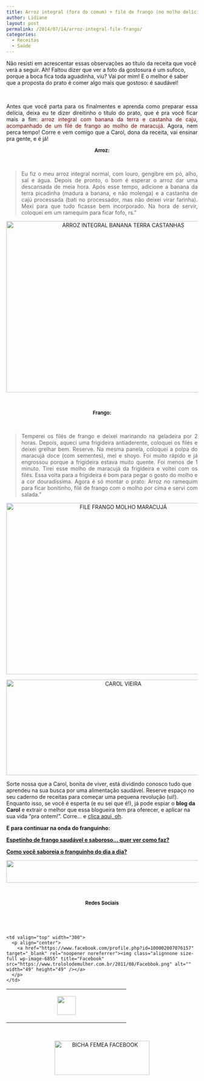 ```yaml
---
title: Arroz integral (fora do comum) + filé de frango (no molho delícia!).
author: Lidiane
layout: post
permalink: /2014/07/14/arroz-integral-file-frango/
categories:
  - Receitas
  - Saúde
---
```

Não resisti em acrescentar essas observações ao título da receita que você verá a seguir. Ah! Faltou dizer que ver a foto da gostosura é um sufoco, porque a boca fica toda aguadinha, viu? Vai por mim! E o melhor é saber que a proposta do prato é comer algo mais que gostoso: é saudável!

&nbsp;

<p align="justify">
  Antes que você parta para os finalmentes e aprenda como preparar essa delícia, deixa eu te dizer direitinho o título do prato, que é pra você ficar mais a fim: <span style="color: #800000;">arroz integral com banana da terra e castanha de caju, acompanhado de um filé de frango ao molho de maracujá.</span> Agora, nem perca tempo! Corre e vem comigo que a Carol, dona da receita, vai ensinar pra gente, e é já!
</p>

<!--more-->

<p align="center">
  <strong><span style="font-size: small;">Arroz:</span></strong>
</p>

&nbsp;

> <p align="justify">
>   Eu fiz o meu arroz integral normal, com louro, gengibre em pó, alho, sal e água. Depois de pronto, o bom é esperar o arroz dar uma descansada de meia hora. Após esse tempo, adicione a banana da terra picadinha (madura a banana, e não molenga) e a castanha de cajú processada (bati no processador, mas não deixei virar farinha). Mexi para que tudo ficasse bem incorporado. Na hora de servir, coloquei em um ramequim para ficar fofo, rs.”
> </p>

<p style="text-align: center;" align="justify">
  <a href="https://www.trololodemulher.com.br/2014/07/ARROZ-INTEGRAL-BANANA-TERRA-CASTANHAS.jpg"><img class="alignnone size-full wp-image-10203" src="https://www.trololodemulher.com.br/2014/07/ARROZ-INTEGRAL-BANANA-TERRA-CASTANHAS.jpg" alt="ARROZ INTEGRAL BANANA TERRA CASTANHAS" width="600" height="450" /></a>
</p>

&nbsp;

<p align="center">
  <strong><span style="font-size: small;">Frango:</span></strong>
</p>

&nbsp;

> <p align="justify">
>   Temperei os filés de frango e deixei marinando na geladeira por 2 horas. Depois, aqueci uma frigideira antiaderente, coloquei os filés e deixei grelhar bem. Reserve. Na mesma panela, coloquei a polpa do maracujá doce (com sementes), mel e shoyo. Foi muito rápido e já engrossou porque a frigideira estava muito quente. Foi menos de 1 minuto. Tirei esse molho de maracujá da frigideira e voltei com os filés. Essa volta para a frigideira é bom para pegar o gosto do molho e a cor douradíssima. Agora é só montar o prato: Arroz no ramequim para ficar bonitinho, filé de frango com o molho por cima e servi com salada.”
> </p>

<p align="center">
  <a href="https://www.trololodemulher.com.br/2014/07/FILE-FRANGO-MOLHO-MARACUJÁ.jpg"><img class="alignnone size-full wp-image-10205" src="https://www.trololodemulher.com.br/2014/07/FILE-FRANGO-MOLHO-MARACUJÁ.jpg" alt="FILE FRANGO MOLHO MARACUJÁ" width="600" height="450" /></a>
</p>

<p align="center">
  <a href="https://www.trololodemulher.com.br/2014/07/CAROL-VIEIRA.png"><img class="alignnone size-full wp-image-10204" src="https://www.trololodemulher.com.br/2014/07/CAROL-VIEIRA.png" alt="CAROL VIEIRA" width="600" height="251" /></a>
</p>

Sorte nossa que a Carol, bonita de viver, está dividindo conosco tudo que aprendeu na sua busca por uma alimentação saudável. Reserve espaço no seu caderno de receitas para começar uma pequena revolução (ui!). Enquanto isso, se você é esperta (e eu sei que é!), já pode espiar o **blog da Carol** e extrair o melhor que essa blogueira tem pra oferecer, e aplicar na sua vida “pra ontem!”. Corre… e <a href="http://mundocarolvieira.blogspot.com.br/" target="_blank" rel="noopener noreferrer">clica aqui, oh</a>.

<p align="justify">
  <strong>E para continuar na onda do franguinho:</strong>
</p>

<p align="justify">
  <a href="http://www.trololodemulher.com.br/2012/10/03/receita-frango-saudavel/" target="_blank" rel="noopener noreferrer"><strong>Espetinho de frango saudável e saboroso… quer ver como faz?</strong></a>
</p>

<p align="justify">
  <a href="http://www.trololodemulher.com.br/2012/09/19/receita-frango/" target="_blank" rel="noopener noreferrer"><strong>Como você saboreia o franguinho do dia a dia?</strong></a>
</p>

<p align="center">
  <a href="http://feedburner.google.com/fb/a/mailverify?uri=blogbichafemea&loc=pt_BR" target="_blank" rel="noopener noreferrer"><img class="alignnone size-full wp-image-8451" title="Assine o Bicha Fêmea grátis!" src="https://www.trololodemulher.com.br/2012/01/rodapé.png" alt="" width="600" height="59" /></a>
</p>

&nbsp;

<p align="center">
  <strong><span style="font-size: small;">Redes Sociais</span></strong>
</p>

&nbsp;

&nbsp;

<table border="0" width="600" cellspacing="0" cellpadding="2">
  <tr>
    <td valign="top" width="300">
      <p align="center">
        <a href="https://twitter.com/#%21/bichafemea" target="_blank" rel="noopener noreferrer"><img class="alignnone size-full wp-image-6857" title="Twitter" src="https://www.trololodemulher.com.br/2011/08/Twitter.png" alt="" width="49" height="49" /></a>
      </p>
    </td>
    
    <td valign="top" width="300">
      <p align="center">
        <a href="https://www.facebook.com/profile.php?id=100002007076157" target="_blank" rel="noopener noreferrer"><img class="alignnone size-full wp-image-6855" title="Facebook" src="https://www.trololodemulher.com.br/2011/08/Facebbok.png" alt="" width="49" height="49" /></a>
      </p>
    </td>
  </tr>
</table>

&nbsp;

<p style="text-align: center;">
  <a href="https://www.facebook.com/bichafemea" target="_blank" rel="noopener noreferrer"><img class="alignnone size-full wp-image-9849" src="https://www.trololodemulher.com.br/2014/01/BICHA-FEMEA-FACEBOOK1.png" alt="BICHA FEMEA FACEBOOK" width="250" height="90" /></a>
</p>